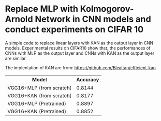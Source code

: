 # Replace MLP with Kolmogorov-Arnold Network in CNN models and conduct experiments on CIFAR 10
A simple code to replace linear layers with KAN as the output layer in CNN models. Experimental results on CIFAR10 show that, the performances of CNNs with MLP as the output layer and CNNs with KAN as the output layer are similar.

The implentation of KAN are from: https://github.com/Blealtan/efficient-kan

| Model | Accuracy | 
| --- | --- | 
| VGG16+MLP (from scratch) | 0.8144 |  
| VGG16+KAN (from scratch)  |0.8177 |  
| VGG16+MLP (Pretrained)| 0.8897 |  
| VGG16+KAN (Pretrained)  | 0.8852 |  
